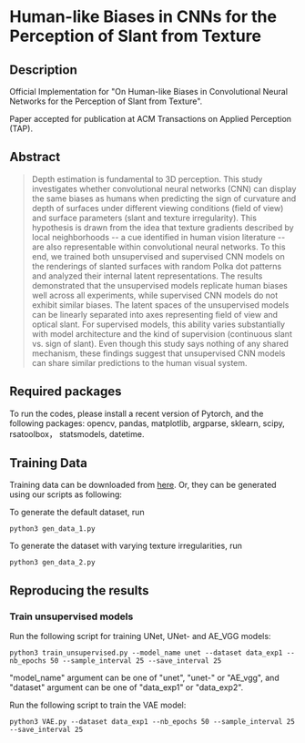 # Human-like Biases in CNNs for the Perception of Slant from Texture

## Description
Official Implementation for "On Human-like Biases in Convolutional Neural Networks for the Perception of Slant from Texture".

Paper accepted for publication at ACM Transactions on Applied Perception (TAP).

## Abstract

> Depth estimation is fundamental to 3D perception. This study investigates whether convolutional neural networks 
> (CNN) can display the same biases as humans when predicting the sign of curvature and depth of surfaces under 
> different viewing conditions (field of view) and surface parameters (slant and texture irregularity). 
> This hypothesis is drawn from the idea that texture gradients described by local neighborhoods -- a cue identified 
> in human vision literature -- are also representable within convolutional neural networks. 
> To this end, we trained both unsupervised and supervised CNN models on the renderings of slanted surfaces with 
> random Polka dot patterns and analyzed their internal latent representations. The results demonstrated that the 
> unsupervised models replicate human biases well across all experiments, while supervised CNN models do not exhibit 
> similar biases. The latent spaces of the unsupervised models can be linearly separated into axes representing field 
> of view and optical slant. For supervised models, this ability varies substantially with model architecture and the 
> kind of supervision (continuous slant vs. sign of slant). Even though this study says nothing of any shared mechanism, 
> these findings suggest that unsupervised CNN models can share similar predictions to the human visual system.


## Required packages

To run the codes, please install a recent version of Pytorch, and the following packages:
opencv, pandas, matplotlib, argparse, sklearn, scipy, rsatoolbox， statsmodels, datetime.

## Training Data

Training data can be downloaded from [here](https://drive.google.com/drive/folders/1n5_23rYJzJLuRihrzslswOgLKpKk_qUR?usp=sharing). 
Or, they can be generated using our scripts as following:

To generate the default dataset, run
    
    python3 gen_data_1.py

To generate the dataset with varying texture irregularities, run

    python3 gen_data_2.py

## Reproducing the results

### Train unsupervised models

Run the following script for training UNet, UNet- and AE_VGG models:

    python3 train_unsupervised.py --model_name unet --dataset data_exp1 --nb_epochs 50 --sample_interval 25 --save_interval 25
"model_name" argument can be one of "unet", "unet-" or "AE_vgg", 
and "dataset" argument can be one of "data_exp1" or "data_exp2".

Run the following script to train the VAE model:

    python3 VAE.py --dataset data_exp1 --nb_epochs 50 --sample_interval 25 --save_interval 25
